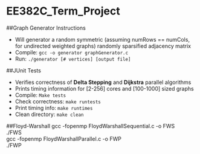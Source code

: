 # EE382C_Term_Project
##Graph Generator Instructions
- Will generator a random symmetric (assuming numRows == numCols, for undirected weighted graphs) randomly sparsified adjacency matrix  
- Compile: 
`gcc -o generator graphGenerator.c`
- Run:
`./generator [# vertices] [output file]`

##JUnit Tests
- Verifies correctness of **Delta Stepping** and **Dijkstra** parallel algorithms
- Prints timing information for [2-256] cores and [100-1000] sized graphs
- Compile:
`Make tests`
- Check correctness:
`make runtests` 
- Print timing info:
`make runtimes`
- Clean directory:
`make clean`



##Floyd-Warshall 
	gcc -fopenmp FloydWarshallSequential.c -o FWS  
	./FWS <inputfile> <outputfile> <numVertices>  
	gcc -fopenmp FloydWarshallParallel.c -o FWP  
	./FWP <inputfile> <outputfile> <numVertices> 

